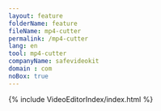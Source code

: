 ```yaml
---
layout: feature
folderName: feature
fileName: mp4-cutter
permalink: /mp4-cutter
lang: en
tool: mp4-cutter
companyName: safevideokit
domain : com
noBox: true
---
```


{% include VideoEditorIndex/index.html %}

   
